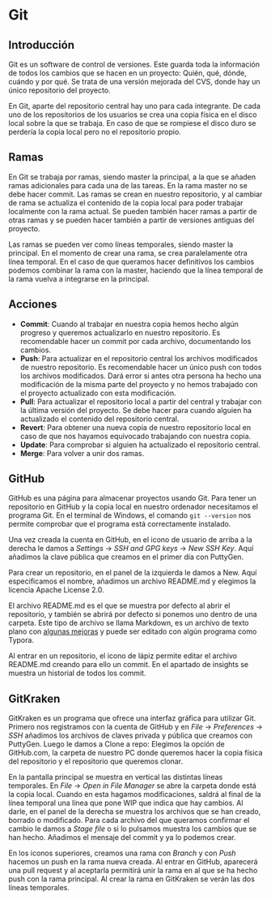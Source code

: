 # Git

## Introducción

Git es un software de control de versiones. Este guarda toda la información de todos los cambios que se hacen en un proyecto: Quién, qué, dónde, cuándo y por qué. Se trata de una versión mejorada del CVS, donde hay un único repositorio del proyecto.

En Git, aparte del repositorio central hay uno para cada integrante. De cada uno de los repositorios de los usuarios se crea una copia física en el disco local sobre la que se trabaja. En caso de que se rompiese el disco duro se perdería la copia local pero no el repositorio propio.

## Ramas

En Git se trabaja por ramas, siendo master la principal, a la que se añaden ramas adicionales para cada una de las tareas. En la rama master no se debe hacer commit. Las ramas se crean en nuestro repositorio, y al cambiar de rama se actualiza el contenido de la copia local para poder trabajar localmente con la rama actual. Se pueden también hacer ramas a partir de otras ramas y se pueden hacer también a partir de versiones antiguas del proyecto.

Las ramas se pueden ver como líneas temporales, siendo master la principal. En el momento de crear una rama, se crea paralelamente otra línea temporal. En el caso de que queramos hacer definitivos los cambios podemos combinar la rama con la master, haciendo que la línea temporal de la rama vuelva a integrarse en la principal.

## Acciones

- **Commit**: Cuando al trabajar en nuestra copia hemos hecho algún progreso y queremos actualizarlo en nuestro repositorio. Es recomendable hacer un commit por cada archivo, documentando los cambios.
- **Push**: Para actualizar en el repositorio central los archivos modificados de nuestro repositorio. Es recomendable hacer un único push con todos los archivos modificados. Dará error si antes otra persona ha hecho una modificación de la misma parte del proyecto y no hemos trabajado con el proyecto actualizado con esta modificación.
- **Pull**: Para actualizar el repositorio local a partir del central y trabajar con la última versión del proyecto. Se debe hacer para cuando alguien ha actualizado el contenido del repositorio central.
- **Revert**: Para obtener una nueva copia de nuestro repositorio local en caso de que nos hayamos equivocado trabajando con nuestra copia.
- **Update**: Para comprobar si alguien ha actualizado el repositorio central.
- **Merge**: Para volver a unir dos ramas.

## GitHub

GitHub es una página para almacenar proyectos usando Git. Para tener un repositorio en GitHub y la copia local en nuestro ordenador necesitamos el programa Git. En el terminal de Windows, el comando `git --version` nos permite comprobar que el programa está correctamente instalado.

Una vez creada la cuenta en GitHub, en el icono de usuario de arriba a la derecha le damos a *Settings* -> *SSH and GPG keys* -> *New SSH Key*. Aquí añadimos la clave pública que creamos en el primer día con PuttyGen.

Para crear un repositorio, en el panel de la izquierda le damos a New. Aquí especificamos el nombre, añadimos un archivo README.md y elegimos la licencia Apache License 2.0.

El archivo README.md es el que se muestra por defecto al abrir el repositorio, y también se abrirá por defecto si ponemos uno dentro de una carpeta. Este tipo de archivo se llama Markdown, es un archivo de texto plano con [algunas mejoras](https://www.markdownguide.org/cheat-sheet/) y puede ser editado con algún programa como Typora.

Al entrar en un repositorio, el icono de lápiz permite editar el archivo README.md creando para ello un commit. En el apartado de insights se muestra un historial de todos los commit.

## GitKraken

GitKraken es un programa que ofrece una interfaz gráfica para utilizar Git. Primero nos registramos con la cuenta de GitHub y en *File* -> *Preferences* -> *SSH* añadimos los archivos de claves privada y pública que creamos con PuttyGen. Luego le damos a Clone a repo: Elegimos la opción de GitHub.com, la carpeta de nuestro PC donde queremos hacer la copia física del repositorio y el repositorio que queremos clonar.

En la pantalla principal se muestra en vertical las distintas líneas temporales. En *File* -> *Open in File Manager* se abre la carpeta donde está la copia local. Cuando en esta hagamos modificaciones, saldrá al final de la línea temporal una línea que pone WIP que indica que hay cambios. Al darle, en el panel de la derecha se muestra los archivos que se han creado, borrado o modificado. Para cada archivo del que queramos confirmar el cambio le damos a *Stage file* o si lo pulsamos muestra los cambios que se han hecho. Añadimos el mensaje del commit y ya lo podemos crear.

En los iconos superiores, creamos una rama con *Branch* y con *Push* hacemos un push en la rama nueva creada. Al entrar en GitHub, aparecerá una pull request y al aceptarla permitirá unir la rama en al que se ha hecho push con la rama principal. Al crear la rama en GitKraken se verán las dos líneas temporales.

